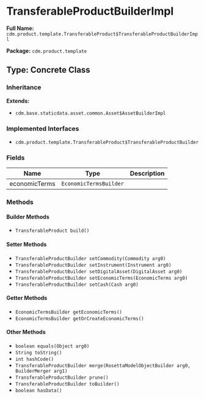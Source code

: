 # TransferableProductBuilderImpl

**Full Name:** `cdm.product.template.TransferableProduct$TransferableProductBuilderImpl`

**Package:** `cdm.product.template`

## Type: Concrete Class

### Inheritance

**Extends:**
- `cdm.base.staticdata.asset.common.Asset$AssetBuilderImpl`

### Implemented Interfaces

- `cdm.product.template.TransferableProduct$TransferableProductBuilder`

### Fields

| Name | Type | Description |
|------|------|-------------|
| economicTerms | `EconomicTermsBuilder` |  |

### Methods

#### Builder Methods

- `TransferableProduct build()`

#### Setter Methods

- `TransferableProductBuilder setCommodity(Commodity arg0)`
- `TransferableProductBuilder setInstrument(Instrument arg0)`
- `TransferableProductBuilder setDigitalAsset(DigitalAsset arg0)`
- `TransferableProductBuilder setEconomicTerms(EconomicTerms arg0)`
- `TransferableProductBuilder setCash(Cash arg0)`

#### Getter Methods

- `EconomicTermsBuilder getEconomicTerms()`
- `EconomicTermsBuilder getOrCreateEconomicTerms()`

#### Other Methods

- `boolean equals(Object arg0)`
- `String toString()`
- `int hashCode()`
- `TransferableProductBuilder merge(RosettaModelObjectBuilder arg0, BuilderMerger arg1)`
- `TransferableProductBuilder prune()`
- `TransferableProductBuilder toBuilder()`
- `boolean hasData()`


